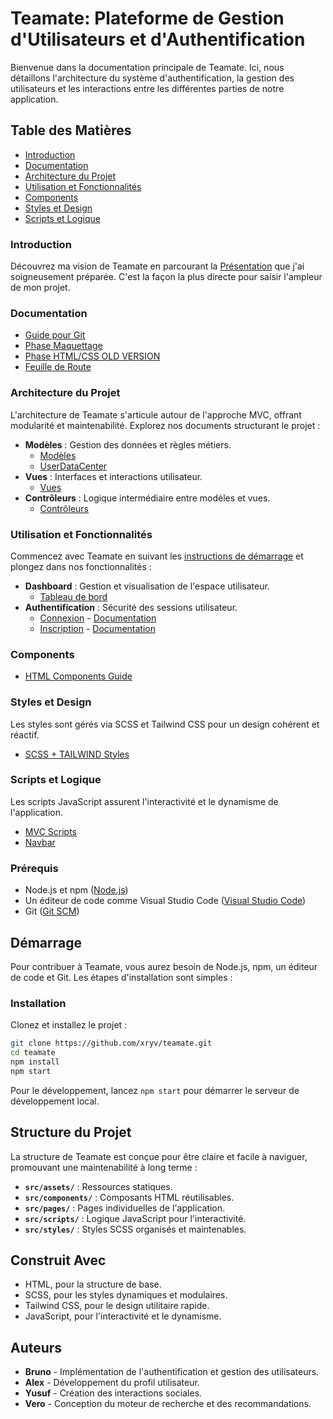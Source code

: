 # Teamate: Plateforme de Gestion d'Utilisateurs et d'Authentification

Bienvenue dans la documentation principale de Teamate. Ici, nous détaillons l'architecture du système d'authentification, la gestion des utilisateurs et les interactions entre les différentes parties de notre application.

## Table des Matières
- [Introduction](#introduction)
- [Documentation](#documentation)
- [Architecture du Projet](#architecture-du-projet)
- [Utilisation et Fonctionnalités](#utilisation-et-fonctionnalités)
- [Components](#styles-et-design)
- [Styles et Design](#styles-et-design)
- [Scripts et Logique](#scripts-et-logique)

### Introduction
Découvrez ma vision de Teamate en parcourant la [Présentation](./docs/Presentation.md) que j'ai soigneusement préparée. C'est la façon la plus directe pour saisir l'ampleur de mon projet.

### Documentation
- [Guide pour Git](./docs/guide_git.md)
- [Phase Maquettage](./docs/maquettage.md)
- [Phase HTML/CSS OLD VERSION](./docs/html_css_oldversion.md)
- [Feuille de Route](./docs/ROADMAP.md)

### Architecture du Projet
L'architecture de Teamate s'articule autour de l'approche MVC, offrant modularité et maintenabilité. Explorez nos documents structurant le projet :

- **Modèles** : Gestion des données et règles métiers.
  - [Modèles](./src/scripts/js/models/models.md)
  - [UserDataCenter](./src/scripts/js/models/userDataCenter.js)
- **Vues** : Interfaces et interactions utilisateur.
  - [Vues](./src/scripts/js/views/views.md)
- **Contrôleurs** : Logique intermédiaire entre modèles et vues.
  - [Contrôleurs](./src/scripts/js/controllers/controllers.md)

### Utilisation et Fonctionnalités
Commencez avec Teamate en suivant les [instructions de démarrage](#démarrage) et plongez dans nos fonctionnalités :

- **Dashboard** : Gestion et visualisation de l'espace utilisateur.
  - [Tableau de bord](./src/pages/dashboard/dashboard.html)
- **Authentification** : Sécurité des sessions utilisateur.
  - [Connexion](./src/pages/login/login.html) - [Documentation](./src/pages/login/login.md)
  - [Inscription](./src/pages/register/register.html) - [Documentation](./src/pages/register/register.md)

### Components
  - [HTML Components Guide](./src/components/README.md)

### Styles et Design
Les styles sont gérés via SCSS et Tailwind CSS pour un design cohérent et réactif.
- [SCSS + TAILWIND Styles](./src/styles/README.MD)

### Scripts et Logique
Les scripts JavaScript assurent l'interactivité et le dynamisme de l'application.
- [MVC Scripts](./src/scripts/js/js.md)
- [Navbar](./src/scripts/navbar.js)


### Prérequis
- Node.js et npm ([Node.js](https://nodejs.org/))
- Un éditeur de code comme Visual Studio Code ([Visual Studio Code](https://code.visualstudio.com/))
- Git ([Git SCM](https://git-scm.com/))

## Démarrage
Pour contribuer à Teamate, vous aurez besoin de Node.js, npm, un éditeur de code et Git. Les étapes d'installation sont simples :

### Installation
Clonez et installez le projet :
```bash
git clone https://github.com/xryv/teamate.git
cd teamate
npm install
npm start
```

Pour le développement, lancez `npm start` pour démarrer le serveur de développement local.

## Structure du Projet
La structure de Teamate est conçue pour être claire et facile à naviguer, promouvant une maintenabilité à long terme :

- **`src/assets/`** : Ressources statiques.
- **`src/components/`** : Composants HTML réutilisables.
- **`src/pages/`** : Pages individuelles de l'application.
- **`src/scripts/`** : Logique JavaScript pour l'interactivité.
- **`src/styles/`** : Styles SCSS organisés et maintenables.

## Construit Avec
- HTML, pour la structure de base.
- SCSS, pour les styles dynamiques et modulaires.
- Tailwind CSS, pour le design utilitaire rapide.
- JavaScript, pour l'interactivité et le dynamisme.

## Auteurs 
- **Bruno** - Implémentation de l'authentification et gestion des utilisateurs.
- **Alex** - Développement du profil utilisateur.
- **Yusuf** - Création des interactions sociales.
- **Vero** - Conception du moteur de recherche et des recommandations.



